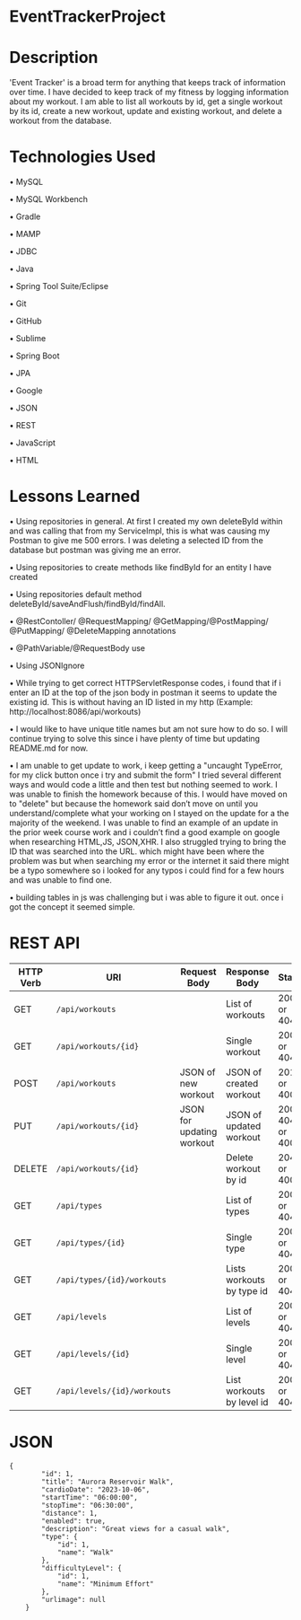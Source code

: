 # EventTrackerProject


# Description
'Event Tracker' is a broad term for anything that keeps track of information over time. I have decided to keep track of my fitness by logging information about my workout. I am able to list all workouts by id, get a single workout by its id, create a new workout, update and existing workout, and delete a workout from the database. 



# Technologies Used
•	MySQL

•	MySQL Workbench

•	Gradle 

•	MAMP

•	JDBC

•	Java

•	Spring Tool Suite/Eclipse 

•	Git

•	GitHub

•	Sublime

•	Spring Boot

•	JPA

•	Google

•	JSON

•	REST

•   JavaScript

•   HTML




# Lessons Learned

•	Using repositories in general. At first I created my own deleteById within and was calling that from my ServiceImpl, this is what was causing my Postman to give me 500 errors. I was deleting a selected ID from the database but postman was giving me an error. 

•	Using repositories to  create methods like findById for an entity I have created

•	Using repositories default method deleteById/saveAndFlush/findById/findAll.

•	@RestContoller/ @RequestMapping/ @GetMapping/@PostMapping/ @PutMapping/ @DeleteMapping annotations

•	@PathVariable/@RequestBody use

•	Using JSONIgnore

•	While trying to get correct HTTPServletResponse codes, i found that if i enter an ID at the top of the json body in postman it seems to update the existing id. This is without having an ID listed in my http (Example: http://localhost:8086/api/workouts)

•	I would like to have unique title names but am not sure how to do so. I will continue trying to solve this since i have plenty of time but updating README.md for now. 

•   I am unable to get update to work, i keep getting a "uncaught TypeError, for my click button once i try and submit the form" I tried several different ways and would code a little and then test but nothing seemed to work. I was unable to finish the homework because of this. I would have moved on to "delete" but because the homework said don’t move on until you understand/complete what your working on I stayed on the update for a the majority of the weekend. I was unable to find an example of an update in the prior week course work and i couldn’t find a good example on google when researching HTML,JS, JSON,XHR. I also struggled trying to bring the ID that was searched into the URL. which might have been where the problem was but when searching my error or the internet it said there might be a typo somewhere so i looked for any typos i could find for a few hours and was unable to find one.  

•   building tables in js was challenging but i was able to figure it out. once i got the concept it seemed simple.



# REST API

| HTTP Verb | URI             | Request Body | Response Body | Status |
|-----------|-----------------|--------------|---------------|---------|
| GET       | `/api/workouts`            |                           | List of workouts          | 200 or 404       |
| GET       | `/api/workouts/{id}`       |                           | Single workout            | 200 or 404       |
| POST      | `/api/workouts`            | JSON of new workout       | JSON of created workout   | 201 or 400       |
| PUT       | `/api/workouts/{id}`       | JSON for updating workout | JSON of updated workout   | 200, 404, or 400 |
| DELETE    | `/api/workouts/{id}`       |                           | Delete workout by id      | 204 or 400       |
| GET       | `/api/types`               |                           | List of types             | 200 or 404       |
| GET       | `/api/types/{id}`          |                           | Single type               | 200 or 404       |
| GET       | `/api/types/{id}/workouts` |                           | Lists workouts by type id | 200 or 404       |
| GET       | `/api/levels`              |                           | List of levels            | 200 or 404       |
| GET       | `/api/levels/{id}`         |                           | Single level              | 200 or 404       |
| GET       | `/api/levels/{id}/workouts`|                           | List workouts by level id | 200 or 404       |


# JSON

```
{
        "id": 1,
        "title": "Aurora Reservoir Walk",
        "cardioDate": "2023-10-06",
        "startTime": "06:00:00",
        "stopTime": "06:30:00",
        "distance": 1,
        "enabled": true,
        "description": "Great views for a casual walk",
        "type": {
            "id": 1,
            "name": "Walk"
        },
        "difficultyLevel": {
            "id": 1,
            "name": "Minimum Effort"
        },
        "urlimage": null
    }
```